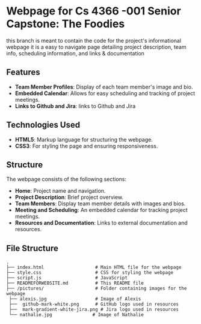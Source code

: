 # Webpage for Cs 4366 -001 Senior Capstone: The Foodies

this branch is meant to contain the code for the project's informational webpage
it is a easy to navigate page detailing project description, team info, scheduling information, and links & documentation

 ## Features 
- **Team Member Profiles**: Display of each team member's image and bio.
- **Embedded Calendar**: Allows for easy scheduling and tracking of project meetings.
- **Links to Github and Jira**: links to Github and Jira

## Technologies Used 
- **HTML5**: Markup language for structuring the webpage.
- **CSS3**: For styling the page and ensuring responsiveness.

## Structure

The webpage consists of the following sections:
- **Home**: Project name and navigation.
- **Project Description**: Brief project overview.
- **Team Members**: Display team member details with images and bios.
- **Meeting and Scheduling**: An embedded calendar for tracking project meetings.
- **Resources and Documentation**: Links to external documentation and resources.


## File Structure

    .
    ├── index.html                   # Main HTML file for the webpage
    ├── style.css                    # CSS for styling the webpage  
    ├── script.js                    # JavaScript 
    ├── READMEFORWEBSITE.md          # This README file 
    ├── /pictures/                   # Folder containing images for the webpage 
     ├── alexis.jpg                  # Image of Alexis
     ├──  github-mark-white.png      # GitHub logo used in resources
     ├──  mark-gradient-white-jira.png # Jira logo used in resources
     └── nathalie.jpg               # Image of Nathalie
     
    

